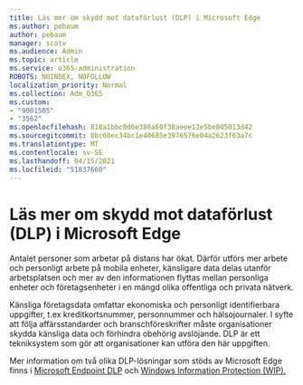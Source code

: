 ```yaml
---
title: Läs mer om skydd mot dataförlust (DLP) i Microsoft Edge
ms.author: pebaum
author: pebaum
manager: scotv
ms.audience: Admin
ms.topic: article
ms.service: o365-administration
ROBOTS: NOINDEX, NOFOLLOW
localization_priority: Normal
ms.collection: Adm_O365
ms.custom:
- "9001505"
- "3562"
ms.openlocfilehash: 818a1bbc0d6e386a69f38aeee12e5be805013d42
ms.sourcegitcommit: 8bc60ec34bc1e40685e3976576e04a2623f63a7c
ms.translationtype: MT
ms.contentlocale: sv-SE
ms.lasthandoff: 04/15/2021
ms.locfileid: "51837660"
---
```

# <a name="learn-about-data-loss-prevention-dlp-in-microsoft-edge"></a>Läs mer om skydd mot dataförlust (DLP) i Microsoft Edge

Antalet personer som arbetar på distans har ökat. Därför utförs mer arbete och personligt arbete på mobila enheter, känsligare data delas utanför arbetsplatsen och mer av den informationen flyttas mellan personliga enheter och företagsenheter i en mängd olika offentliga och privata nätverk.

Känsliga företagsdata omfattar ekonomiska och personligt identifierbara uppgifter, t.ex kreditkortsnummer, personnummer och hälsojournaler. I syfte att följa affärsstandarder och branschföreskrifter måste organisationer skydda känsliga data och förhindra obehörig avslöjande. DLP är ett tekniksystem som gör att organisationer kan utföra den här uppgiften.

Mer information om två olika DLP-lösningar som stöds av Microsoft Edge finns i [Microsoft Endpoint DLP](https://go.microsoft.com/fwlink/?linkid=2151765) och [Windows Information Protection (WIP).](https://go.microsoft.com/fwlink/?linkid=2151766)